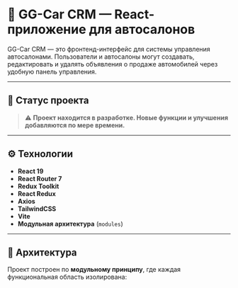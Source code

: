 # 🚗 GG-Car CRM — React-приложение для автосалонов

GG-Car CRM — это фронтенд-интерфейс для системы управления автосалонами. Пользователи и автосалоны могут создавать, редактировать и удалять объявления о продаже автомобилей через удобную панель управления.

---

## 🚧 Статус проекта

> ⚠️ **Проект находится в разработке. Новые функции и улучшения добавляются по мере времени.**

---

## ⚙️ Технологии

- **React 19**
- **React Router 7**
- **Redux Toolkit**
- **React Redux**
- **Axios**
- **TailwindCSS**
- **Vite**
- **Модульная архитектура** (`modules`)

---

## 🧱 Архитектура

Проект построен по **модульному принципу**, где каждая функциональная область изолирована:

